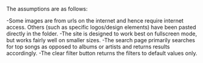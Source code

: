The assumptions are as follows:

-Some images are from urls on the internet and hence require internet access. Others (such as specific logos/design elements) have been pasted directly in the folder.
-The site is designed to work best on fullscreen mode, but works fairly well on smaller sizes.
-The search page primarily searches for top songs as opposed to albums or artists and returns results accordingly.
-The clear filter button returns the filters to default values only.

